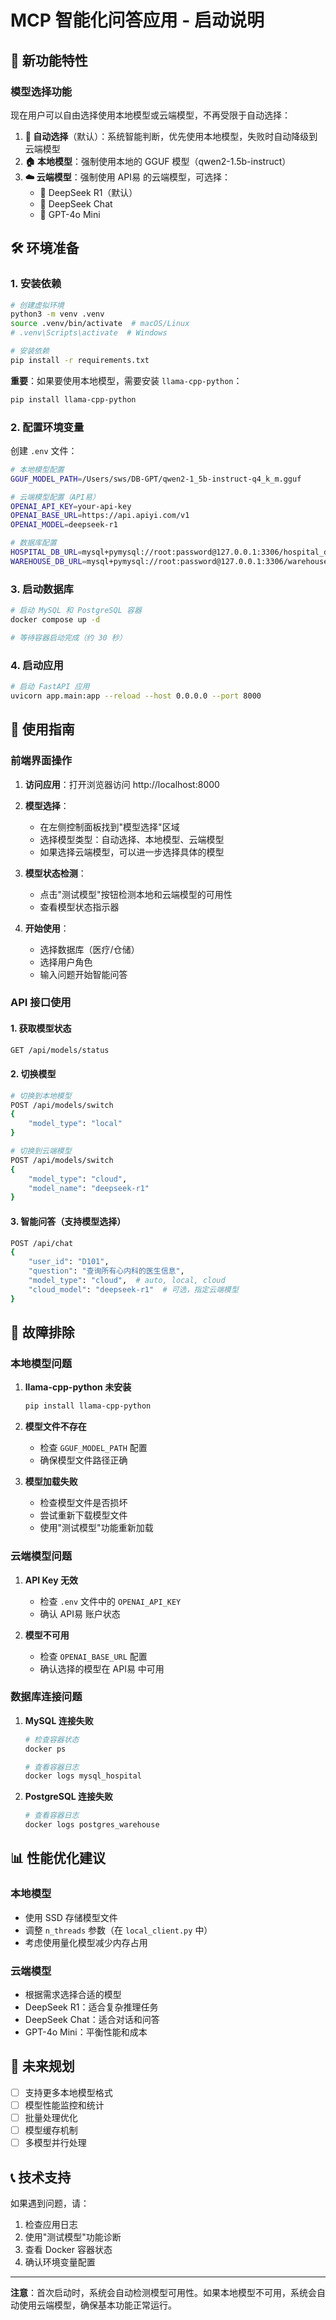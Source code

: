 # MCP 智能化问答应用 - 启动说明

## 🚀 新功能特性

### 模型选择功能
现在用户可以自由选择使用本地模型或云端模型，不再受限于自动选择：

1. **🤖 自动选择**（默认）：系统智能判断，优先使用本地模型，失败时自动降级到云端模型
2. **🏠 本地模型**：强制使用本地的 GGUF 模型（qwen2-1.5b-instruct）
3. **☁️ 云端模型**：强制使用 API易 的云端模型，可选择：
   - 🚀 DeepSeek R1（默认）
   - 💬 DeepSeek Chat
   - 🤖 GPT-4o Mini

## 🛠️ 环境准备

### 1. 安装依赖

```bash
# 创建虚拟环境
python3 -m venv .venv
source .venv/bin/activate  # macOS/Linux
# .venv\Scripts\activate  # Windows

# 安装依赖
pip install -r requirements.txt
```

**重要**：如果要使用本地模型，需要安装 `llama-cpp-python`：
```bash
pip install llama-cpp-python
```

### 2. 配置环境变量

创建 `.env` 文件：
```bash
# 本地模型配置
GGUF_MODEL_PATH=/Users/sws/DB-GPT/qwen2-1_5b-instruct-q4_k_m.gguf

# 云端模型配置（API易）
OPENAI_API_KEY=your-api-key
OPENAI_BASE_URL=https://api.apiyi.com/v1
OPENAI_MODEL=deepseek-r1

# 数据库配置
HOSPITAL_DB_URL=mysql+pymysql://root:password@127.0.0.1:3306/hospital_db
WAREHOUSE_DB_URL=mysql+pymysql://root:password@127.0.0.1:3306/warehouse_db
```

### 3. 启动数据库

```bash
# 启动 MySQL 和 PostgreSQL 容器
docker compose up -d

# 等待容器启动完成（约 30 秒）
```

### 4. 启动应用

```bash
# 启动 FastAPI 应用
uvicorn app.main:app --reload --host 0.0.0.0 --port 8000
```

## 🎯 使用指南

### 前端界面操作

1. **访问应用**：打开浏览器访问 http://localhost:8000

2. **模型选择**：
   - 在左侧控制面板找到"模型选择"区域
   - 选择模型类型：自动选择、本地模型、云端模型
   - 如果选择云端模型，可以进一步选择具体的模型

3. **模型状态检测**：
   - 点击"测试模型"按钮检测本地和云端模型的可用性
   - 查看模型状态指示器

4. **开始使用**：
   - 选择数据库（医疗/仓储）
   - 选择用户角色
   - 输入问题开始智能问答

### API 接口使用

#### 1. 获取模型状态
```bash
GET /api/models/status
```

#### 2. 切换模型
```bash
# 切换到本地模型
POST /api/models/switch
{
    "model_type": "local"
}

# 切换到云端模型
POST /api/models/switch
{
    "model_type": "cloud",
    "model_name": "deepseek-r1"
}
```

#### 3. 智能问答（支持模型选择）
```bash
POST /api/chat
{
    "user_id": "D101",
    "question": "查询所有心内科的医生信息",
    "model_type": "cloud",  # auto, local, cloud
    "cloud_model": "deepseek-r1"  # 可选，指定云端模型
}
```

## 🔧 故障排除

### 本地模型问题

1. **llama-cpp-python 未安装**
   ```bash
   pip install llama-cpp-python
   ```

2. **模型文件不存在**
   - 检查 `GGUF_MODEL_PATH` 配置
   - 确保模型文件路径正确

3. **模型加载失败**
   - 检查模型文件是否损坏
   - 尝试重新下载模型文件
   - 使用"测试模型"功能重新加载

### 云端模型问题

1. **API Key 无效**
   - 检查 `.env` 文件中的 `OPENAI_API_KEY`
   - 确认 API易 账户状态

2. **模型不可用**
   - 检查 `OPENAI_BASE_URL` 配置
   - 确认选择的模型在 API易 中可用

### 数据库连接问题

1. **MySQL 连接失败**
   ```bash
   # 检查容器状态
   docker ps
   
   # 查看容器日志
   docker logs mysql_hospital
   ```

2. **PostgreSQL 连接失败**
   ```bash
   # 查看容器日志
   docker logs postgres_warehouse
   ```

## 📊 性能优化建议

### 本地模型
- 使用 SSD 存储模型文件
- 调整 `n_threads` 参数（在 `local_client.py` 中）
- 考虑使用量化模型减少内存占用

### 云端模型
- 根据需求选择合适的模型
- DeepSeek R1：适合复杂推理任务
- DeepSeek Chat：适合对话和问答
- GPT-4o Mini：平衡性能和成本

## 🔮 未来规划

- [ ] 支持更多本地模型格式
- [ ] 模型性能监控和统计
- [ ] 批量处理优化
- [ ] 模型缓存机制
- [ ] 多模型并行处理

## 📞 技术支持

如果遇到问题，请：

1. 检查应用日志
2. 使用"测试模型"功能诊断
3. 查看 Docker 容器状态
4. 确认环境变量配置

---

**注意**：首次启动时，系统会自动检测模型可用性。如果本地模型不可用，系统会自动使用云端模型，确保基本功能正常运行。
